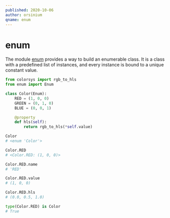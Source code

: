 ```yaml
---
published: 2020-10-06
author: orsinium
qname: enum
---
```


# enum

The module [enum](https://docs.python.org/3/library/enum.html) provides a way to build an enumerable class. It is a class with a predefined list of instances, and every instance is bound to a unique constant value.

```python
from colorsys import rgb_to_hls
from enum import Enum

class Color(Enum):
    RED = (1, 0, 0)
    GREEN = (0, 1, 0)
    BLUE = (0, 0, 1)

    @property
    def hls(self):
        return rgb_to_hls(*self.value)

Color
# <enum 'Color'>

Color.RED
# <Color.RED: (1, 0, 0)>

Color.RED.name
# 'RED'

Color.RED.value
# (1, 0, 0)

Color.RED.hls
# (0.0, 0.5, 1.0)

type(Color.RED) is Color
# True
```
